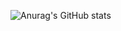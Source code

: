 ![Anurag's GitHub stats](https://github-readme-stats.vercel.app/api?username=lorenzo774&show_icons=true&theme=radical)
